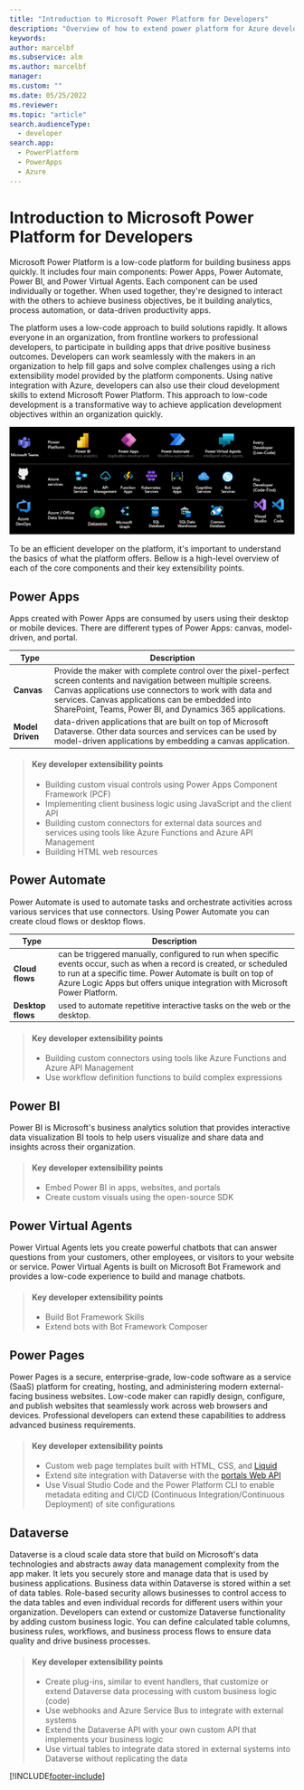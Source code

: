 ```yaml
---
title: "Introduction to Microsoft Power Platform for Developers"
description: "Overview of how to extend power platform for Azure developers."
keywords: 
author: marcelbf
ms.subservice: alm
ms.author: marcelbf
manager: 
ms.custom: ""
ms.date: 05/25/2022
ms.reviewer: 
ms.topic: "article"
search.audienceType: 
  - developer
search.app: 
  - PowerPlatform
  - PowerApps
  - Azure
---
```


# Introduction to Microsoft Power Platform for Developers

Microsoft Power Platform is a low-code platform for building business apps quickly. It includes four main components: Power Apps, Power Automate, Power BI, and Power Virtual Agents. Each component can be used individually or together. When used together, they're designed to interact with the others to achieve business objectives, be it building analytics, process automation, or data-driven productivity apps.

The platform uses a low-code approach to build solutions rapidly. It allows everyone in an organization, from frontline workers to professional developers, to participate in building apps that drive positive business outcomes. Developers can work seamlessly with the makers in an organization to help fill gaps and solve complex challenges using a rich extensibility model provided by the platform components. Using native integration with Azure, developers can also use their cloud development skills to extend Microsoft Power Platform. This approach to low-code development is a transformative way to achieve application development objectives within an organization quickly.

![Power platform.](media/power-platform.png "Power platform")

To be an efficient developer on the platform, it's important to understand the basics of what the platform offers. Bellow is a high-level overview of each of the core components and their key extensibility points.

## Power Apps 

Apps created with Power Apps are consumed by users using their desktop or mobile devices. There are different types of Power Apps: canvas, model-driven, and portal.

| Type | Description |
| ---- | ---- |
| **Canvas** | Provide the maker with complete control over the pixel-perfect screen contents and navigation between multiple screens. Canvas applications use connectors to work with data and services. Canvas applications can be embedded into SharePoint, Teams, Power BI, and Dynamics 365 applications. |
| **Model Driven** | data-driven applications that are built on top of Microsoft Dataverse. Other data sources and services can be used by model-driven applications by embedding a canvas application. |

> #### Key developer extensibility points
> - Building custom visual controls using Power Apps Component Framework (PCF)
> - Implementing client business logic using JavaScript and the client API
> - Building custom connectors for external data sources and services using tools like Azure Functions and Azure API Management
> - Building HTML web resources 

## Power Automate

Power Automate is used to automate tasks and orchestrate activities across various services that use connectors. Using Power Automate you can create cloud flows or desktop flows.

| Type | Description |
| ---- | ---- |
| **Cloud flows** | can be triggered manually, configured to run when specific events occur, such as when a record is created, or scheduled to run at a specific time. Power Automate is built on top of Azure Logic Apps but offers unique integration with Microsoft Power Platform. |
| **Desktop flows** | used to automate repetitive interactive tasks on the web or the desktop. |

> #### Key developer extensibility points
> - Building custom connectors using tools like Azure Functions and Azure API Management
> - Use workflow definition functions to build complex expressions

## Power BI

Power BI is Microsoft's business analytics solution that provides interactive data visualization BI tools to help users visualize and share data and insights across their organization.

> #### Key developer extensibility points
> - Embed Power BI in apps, websites, and portals
> - Create custom visuals using the open-source SDK

## Power Virtual Agents

Power Virtual Agents lets you create powerful chatbots that can answer questions from your customers, other employees, or visitors to your website or service. Power Virtual Agents is built on Microsoft Bot Framework and provides a low-code experience to build and manage chatbots.

> #### Key developer extensibility points
> - Build Bot Framework Skills
> - Extend bots with Bot Framework Composer

## Power Pages

Power Pages is a secure, enterprise-grade, low-code software as a service (SaaS) platform for creating, hosting, and administering modern external-facing business websites. Low-code maker can rapidly design, configure, and publish websites that seamlessly work across web browsers and devices. Professional developers can extend these capabilities to address advanced business requirements.

> #### Key developer extensibility points
> - Custom web page templates built with HTML, CSS, and [Liquid](/power-pages/configure/liquid-overview)
> - Extend site integration with Dataverse with the [portals Web API](/power-pages/configure/web-api-overview)
> - Use Visual Studio Code and the Power Platform CLI to enable metadata editing and CI/CD (Continuous Integration/Continuous Deployment) of site configurations

## Dataverse

Dataverse is a cloud scale data store that build on Microsoft's data technologies and abstracts away data management complexity from the app maker. It lets you securely store and manage data that is used by business applications. Business data within Dataverse is stored within a set of data tables. Role-based security allows businesses to control access to the data tables and even individual records for different users within your organization. Developers can extend or customize Dataverse functionality by adding custom business logic. You can define calculated table columns, business rules, workflows, and business process flows to ensure data quality and drive business processes.

> #### Key developer extensibility points
> - Create plug-ins, similar to event handlers, that customize or extend Dataverse data processing with custom business logic (code)
> - Use webhooks and Azure Service Bus to integrate with external systems
> - Extend the Dataverse API with your own custom API that implements your business logic
> - Use virtual tables to integrate data stored in external systems into Dataverse without replicating the data

[!INCLUDE[footer-include](../includes/footer-banner.md)]
